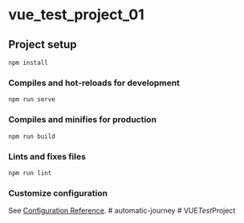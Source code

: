 # vue_test_project_01

## Project setup
```
npm install
```

### Compiles and hot-reloads for development
```
npm run serve
```

### Compiles and minifies for production
```
npm run build
```

### Lints and fixes files
```
npm run lint
```

### Customize configuration
See [Configuration Reference](https://cli.vuejs.org/config/).
#   a u t o m a t i c - j o u r n e y  
 #   V U E _ T e s t _ P r o j e c t  
 
